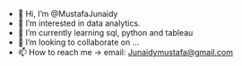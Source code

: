 - 👋 Hi, I’m @MustafaJunaidy
- 👀 I’m interested in data analytics.
- 🌱 I’m currently learning sql, python and tableau
- 💞️ I’m looking to collaborate on ...
- 📫 How to reach me -> email: Junaidymustafa@gmail.com

<!---
MustafaJunaidy/MustafaJunaidy is a ✨ special ✨ repository because its `README.md` (this file) appears on your GitHub profile.
You can click the Preview link to take a look at your changes.
--->
